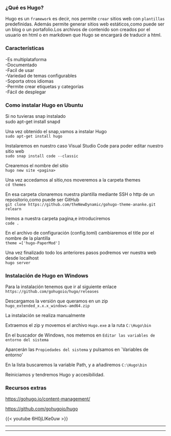 ### ¿Qué es Hugo?

Hugo es un `framework` es decir, nos permite `crear` sitios web con `plantillas` predefinidas. Además permite generar sitios web estáticos,como puede ser un blog o un portafolio.Los archivos de contenido son creados por el usuario en html o en markdown que Hugo se encargará de traducir a html.

### Características
-Es multiplataforma \
-Documentado \
-Facil de usar \
-Variedad de temas configurables \
-Soporta otros idiomas \
-Permite crear etiquetas y categorías \
-Fácil de desplegar 


### Como instalar Hugo en Ubuntu

Si no tuvieras snap instalado \
sudo apt-get install snapd

Una vez obtenido el snap,vamos a instalar Hugo \
`sudo apt-get install hugo`


Instalaremos en nuestro caso Visual Studio Code para poder editar nuestro sitio web \
`sudo snap install code --classic`

Crearemos el nombre del sitio \
`hugo new site <pagina>`

Una vez accedamos al sitio,nos moveremos a la carpeta themes \
`cd themes`

En esa carpeta clonaremos nuestra plantilla mediante SSH o http de un repositorio,como puede ser GitHub \
`git clone https://github.com/theNewDynamic/gohugo-theme-ananke.git relearn`

Iremos a nuestra carpeta pagina,e introduciremos \
`code .`

En el archivo de configuración (config.toml) cambiaremos el title por el nombre de la plantilla \
`theme =['hugo-PaperMod']`

Una vez finalizado todo los anteriores pasos podremos ver nuestra web desde localhost \
`hugo server` 


### Instalación de Hugo en Windows

Para la instalación tenemos que ir al siguiente enlace 
`https://github.com/gohugoio/hugo/releases`

Descargamos la versión que queramos en un zip 
`hugo_extended_x.x.x_windows-amd64.zip`   

La instalación se realiza manualmente 

Extraemos el zip y  movemos el archivo `Hugo.exe`  a la ruta `C:\Hugo\bin ` 

En el buscador de Windows, nos metemos en `Editar las variables de entorno del sistema` 

Aparcerán las `Propiedades del sistema` y pulsamos en `Variables de entorno'

En la lista buscaremos la variable Path, y a añadiremos `C:\Hugo\bin` 

Reiniciamos y tendremos Hugo y accesibilidad. 


### Recursos extras

https://gohugo.io/content-management/ 

https://github.com/gohugoio/hugo


{{< youtube 6H0jLIKe0uw >}} 

---


---

